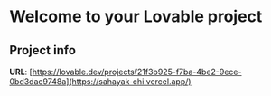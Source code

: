 # Welcome to your Lovable project

## Project info

**URL**: [https://lovable.dev/projects/21f3b925-f7ba-4be2-9ece-0bd3dae9748a](https://sahayak-chi.vercel.app/)


